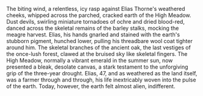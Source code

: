 The biting wind, a relentless, icy rasp against Elias Thorne's weathered cheeks, whipped across the parched, cracked earth of the High Meadow.  Dust devils, swirling miniature tornadoes of ochre and dried blood-red, danced across the skeletal remains of the barley stalks, mocking the meagre harvest.  Elias, his hands gnarled and stained with the earth's stubborn pigment, hunched lower, pulling his threadbare wool coat tighter around him.  The skeletal branches of the ancient oak, the last vestiges of the once-lush forest, clawed at the bruised sky like skeletal fingers.  The High Meadow, normally a vibrant emerald in the summer sun, now presented a bleak, desolate canvas, a stark testament to the unforgiving grip of the three-year drought.  Elias, 47, and as weathered as the land itself, was a farmer through and through, his life inextricably woven into the pulse of the earth.  Today, however, the earth felt almost alien, indifferent.
